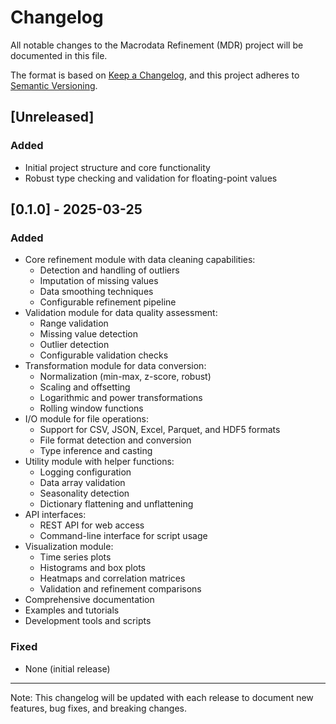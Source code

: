 # Changelog

All notable changes to the Macrodata Refinement (MDR) project will be documented in this file.

The format is based on [Keep a Changelog](https://keepachangelog.com/en/1.0.0/),
and this project adheres to [Semantic Versioning](https://semver.org/spec/v2.0.0.html).

## [Unreleased]

### Added
- Initial project structure and core functionality
- Robust type checking and validation for floating-point values

## [0.1.0] - 2025-03-25

### Added
- Core refinement module with data cleaning capabilities:
  - Detection and handling of outliers
  - Imputation of missing values
  - Data smoothing techniques
  - Configurable refinement pipeline
- Validation module for data quality assessment:
  - Range validation
  - Missing value detection
  - Outlier detection
  - Configurable validation checks
- Transformation module for data conversion:
  - Normalization (min-max, z-score, robust)
  - Scaling and offsetting
  - Logarithmic and power transformations
  - Rolling window functions
- I/O module for file operations:
  - Support for CSV, JSON, Excel, Parquet, and HDF5 formats
  - File format detection and conversion
  - Type inference and casting
- Utility module with helper functions:
  - Logging configuration
  - Data array validation
  - Seasonality detection
  - Dictionary flattening and unflattening
- API interfaces:
  - REST API for web access
  - Command-line interface for script usage
- Visualization module:
  - Time series plots
  - Histograms and box plots
  - Heatmaps and correlation matrices
  - Validation and refinement comparisons
- Comprehensive documentation
- Examples and tutorials
- Development tools and scripts

### Fixed
- None (initial release)

---

Note: This changelog will be updated with each release to document new features, bug fixes, and breaking changes.